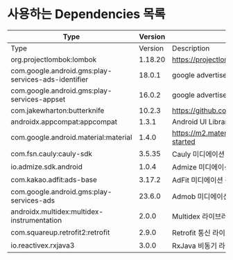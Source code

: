 # 사용하는 Dependencies 목록



<table data-header-hidden><thead><tr><th width="314">Type</th><th width="132">Version</th><th>Description</th></tr></thead><tbody><tr><td>Type</td><td>Version</td><td>Description</td></tr><tr><td>org.projectlombok:lombok</td><td>1.18.20</td><td><a href="https://projectlombok.org/">https://projectlombok.org/</a></td></tr><tr><td>com.google.android.gms:play-services-ads-identifier</td><td>18.0.1</td><td>google advertise identifier service</td></tr><tr><td>com.google.android.gms:play-services-appset</td><td>16.0.2</td><td>google advertise identifier service for Android 12</td></tr><tr><td>com.jakewharton:butterknife</td><td>10.2.3</td><td><a href="https://github.com/JakeWharton/butterknife">https://github.com/JakeWharton/butterknife</a></td></tr><tr><td>androidx.appcompat:appcompat</td><td>1.3.1</td><td>Android UI Library</td></tr><tr><td>com.google.android.material:material</td><td>1.4.0</td><td><a href="https://m2.material.io/develop/android/docs/getting-started">https://m2.material.io/develop/android/docs/getting-started</a></td></tr><tr><td>com.fsn.cauly:cauly-sdk</td><td>3.5.35</td><td>Cauly 미디에이션 광고 SDK</td></tr><tr><td>io.admize.sdk.android</td><td>1.0.4</td><td>Admize 미디에이션 광고 SDK</td></tr><tr><td>com.kakao.adfit:ads-base</td><td>3.17.2</td><td>AdFit 미디에이션 광고 SDK</td></tr><tr><td>com.google.android.gms:play-services-ads</td><td>23.6.0</td><td>Admob 미디에이션 광고 SDK</td></tr><tr><td>androidx.multidex:multidex-instrumentation</td><td>2.0.0</td><td>Multidex 라이브러리</td></tr><tr><td>com.squareup.retrofit2:retrofit</td><td>2.9.0</td><td>Retrofit 통신 라이브러리</td></tr><tr><td>io.reactivex.rxjava3</td><td>3.0.0</td><td>RxJava 비동기 라이브러리</td></tr></tbody></table>
